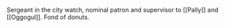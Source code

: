 Sergeant in the city watch, nominal patron and supervisor to [[Pally]] and [[Oggogul]]. Fond of donuts.
